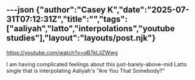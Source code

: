 ---json
{"author":"Casey K","date":"2025-07-31T07:12:31Z","title":"","tags":["aaliyah","latto","interpolations","youtube studies"],"layout":"layouts/post.njk"}
---
https://youtube.com/watch?v=qB7kLilZWwg

I am having complicated feelings about this just-barely-above-mid Latto single that is interpolating Aaliyah&#x27;s &#x22;Are You That Somebody?&#x22;
